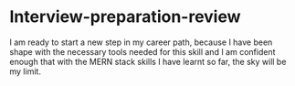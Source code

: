 # Interview-preparation-review
I am ready to start a new step in my career path, because I have been shape with the necessary tools needed for this skill and I am confident enough that with the MERN stack skills I have learnt so far, the sky will be my limit.
